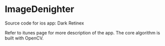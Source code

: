 # ImageDenighter
Source code for ios app: Dark Retinex

Refer to itunes page for more description of the app. 
The core algorithm is built with OpenCV.
